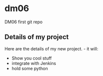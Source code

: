 # dm06
DM06 first git repo
## Details of my project
Here are the details of my new project. - it will:
- Show you cool stuff
- integrate with Jenkins
- hold some python

